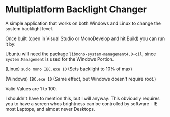 # Multiplatform Backlight Changer
A simple application that works on both Windows and Linux to change the system backlight level.

Once built (open in Visual Studio or MonoDevelop and hit Build) you can run it by:

Ubuntu will need the package `libmono-system-management4.0-cil`, since `System.Management` is used for the Windows Portion.

(Linux)
`sudo mono IBC.exe 10` (Sets backlight to 10% of max)

(Windows)
 `IBC.exe 10` (Same effect, but Windows doesn't require root.)

Valid Values are 1 to 100.

I shouldn't have to mention this, but I will anyway: This obviously requires you to have a screen whos brightness can be controlled by software - IE most Laptops, and almost never Desktops.
